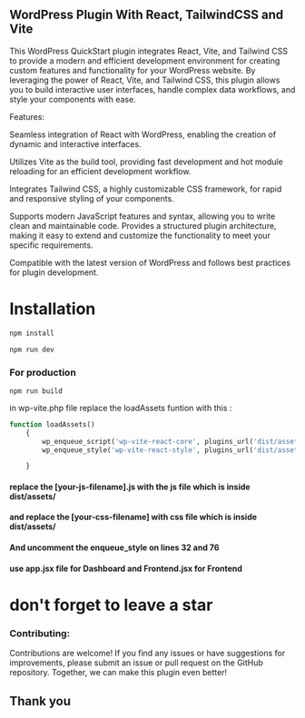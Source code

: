 ## WordPress Plugin With React, TailwindCSS and Vite

This WordPress QuickStart plugin integrates React, Vite, and Tailwind CSS to provide a modern and efficient development environment for creating custom features and functionality for your WordPress website. By leveraging the power of React, Vite, and Tailwind CSS, this plugin allows you to build interactive user interfaces, handle complex data workflows, and style your components with ease.

Features:

Seamless integration of React with WordPress, enabling the creation of dynamic and interactive interfaces.

Utilizes Vite as the build tool, providing fast development and hot module reloading for an efficient development workflow.

Integrates Tailwind CSS, a highly customizable CSS framework, for rapid and responsive styling of your components.

Supports modern JavaScript features and syntax, allowing you to write clean and maintainable code.
Provides a structured plugin architecture, making it easy to extend and customize the functionality to meet your specific requirements.

Compatible with the latest version of WordPress and follows best practices for plugin development.

# Installation
```bash
npm install
```
```
npm run dev
```

### For production
```
npm run build
```
in wp-vite.php file replace the loadAssets funtion with this :
```php
function loadAssets()
    {
        wp_enqueue_script('wp-vite-react-core', plugins_url('dist/assets/[your-js-filename].js', __FILE__), [], time(), true);
        wp_enqueue_style('wp-vite-react-style', plugins_url('dist/assets/[your-css-filename].css', __FILE__), [], time(), 'all');

    }
```

#### replace the [your-js-filename].js with the js file which is inside  dist/assets/

#### and replace the [your-css-filename] with css file which is inside dist/assets/

#### And uncomment the enqueue_style on lines 32 and 76

#### use app.jsx file for Dashboard and Frontend.jsx for Frontend

# don't forget to leave a star

### Contributing:
Contributions are welcome! If you find any issues or have suggestions for improvements, please submit an issue or pull request on the GitHub repository. Together, we can make this plugin even better!
## Thank you 